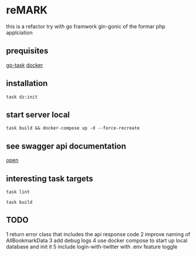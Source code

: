 # reMARK

this is a refactor try with go framwork gin-gonic of the formar php applciation

## prequisites

[go-task](https://github.com/go-task/task)
[docker](https://www.docker.com/get-started)

## installation

`task dz:init`

## start server local

`task build && docker-compose up -d --force-recreate`

## see swagger api documentation

[open](http://localhost:8080/swagger/index.html)

## interesting task targets

`task lint`

`task build`

## TODO

1 return error class that includes the api response code
2 improve naming of AllBookmarkData
3 add debug logs
4 use docker compose to start up local database and init it
5 include login-with-twitter with .env feature toggle
